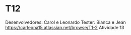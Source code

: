 # T12
Desenvolvedores: Carol e Leonardo
Tester: Bianca e Jean
https://carleona15.atlassian.net/browse/T1-2
Atividade 13
